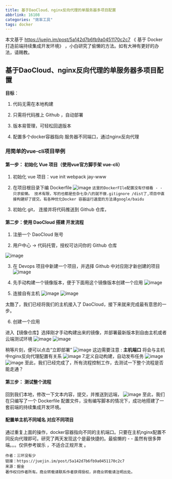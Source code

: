 ```yaml
---
title: 基于DaoCloud、nginx反向代理的单服务器多项目配置
abbrlink: 16108
categories: "效率工具"
tags: docker
---
```


本文基于 https://juejin.im/post/5a142d7b6fb9a0451170c2c7 《 基于 Docker 打造前端持续集成开发环境》 ，小白研究了偷懒的方法。如有大神有更好的办法，请赐教。

## 基于DaoCloud、nginx反向代理的单服务器多项目配置

**目标**：

  1. 代码无需在本地构建

  2. 只需将代码推上 Github ，自动部署

  3. 版本易管理，可轻松回退版本
  
  4. 配置多个docker容器指向 服务器不同端口，通过nginx反向代理
 
 
 
### 用简单的vue-cli项目举例

#### 第一步： 初始化 Vue 项目（使用vue官方脚手架 vue-cli）

1. 初始化 vue 项目：vue init webpack jay-www

2. 在项目根目录下编 Dockerfile
 ![image](http://image.lovefay1994.com/blog/1513221051404.png)
`这里的DockerFIle配置没有仔细看 - - 只求偷懒。 技术有限，写的也都是些杂七杂八的就不做.gitignore /dist了,项目中直接构建好了提交。有各种优化Docker 容器运行速度的方法请google/baidu`

3. 初始化 git， 连接并将代码推送到 Github 仓库，


####  第二步：使用 DaoCloud 搭建 开发流程

1. 注册一个 DaoCloud 账号

2. 用户中心 -> 代码托管，授权可访问你的 Github 仓库

![image](http://image.lovefay1994.com/blog/1513221590500.png)

3. 在 Devops 项目中新建一个项目，并选择 Github 中对应刚才新创建的项目
![image](http://image.lovefay1994.com/blog/1513221698617.png)

4. 先手动构建一个镜像版本，便于下面用这个镜像版本创建一个应用
![image](http://image.lovefay1994.com/blog/1513221750037.png)

5. 连接自有主机
![image](http://image.lovefay1994.com/blog/1513221802241.png)
![image](http://image.lovefay1994.com/blog/1513221841755.png)

太酷了，我们已经将我们的主机接入了 DaoCloud，接下来就来完成最有意思的一步。

6. 创建一个应用

进入【镜像仓库】选择刚才手动构建出来的镜像，并部署最新版本到自由主机或者云端测试环境
![image](http://image.lovefay1994.com/blog/1513221982263.png)
![image](http://image.lovefay1994.com/blog/1513222006950.png)

稍等片刻，便可以点击“立即部署”
![image](http://image.lovefay1994.com/blog/1513222246813.png)
这边需要注意 : **主机端口** 将会与主机中nginx反向代理配置有关系 
![image](http://image.lovefay1994.com/blog/1513222327949.png)
7.定义自动构建，自动发布任务
![image](http://image.lovefay1994.com/blog/1513222380731.png)
![image](http://image.lovefay1994.com/blog/1513222400721.png)
至此，我们已经完成了，所有流程控制工作，去测试一下整个流程是否能走通？
#### 第三步： 测试整个流程
回到我们本地，修改一下文本内容，提交，并推送到远端，
![image](http://image.lovefay1994.com/blog/1513222497072.png)
至此，我们在只编写了一个 Dockerfile 配置文件，没有编写脚本的情况下，成功地搭建了一套前端的持续集成开发环境。

#### 配置单主机不同域名 对应不同项目 

通过重复上面的操作，docker容器指向不同的主机端口。只要在主机nginx配置不同反向代理即可。研究了两天发现这个是最快捷的。最偷懒的 - - 虽然有很多弊端。。。仅供参考娱乐 ，不适合正规开发 。

	作者：三环没有少
	链接：https://juejin.im/post/5a142d7b6fb9a0451170c2c7
	来源：掘金
	著作权归作者所有。商业转载请联系作者获得授权，非商业转载请注明出处。
